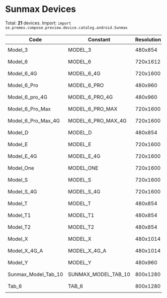 # Sunmax Devices

Total: **21** devices. Import: `import se.premex.compose.preview.device.catalog.android.Sunmax`

| Code | Constant | Resolution | DPI | Compose Spec | Preview Usage |
|------|----------|------------|-----|-------------|---------------|
| Model_3 | MODEL_3 | 480x854 | 213 | `spec:width=480px,height=854px,dpi=213` | `@Preview(device = Sunmax.MODEL_3)` |
| Model_6 | MODEL_6 | 720x1612 | 300 | `spec:width=720px,height=1612px,dpi=300` | `@Preview(device = Sunmax.MODEL_6)` |
| Model_6_4G | MODEL_6_4G | 720x1600 | 300 | `spec:width=720px,height=1600px,dpi=300` | `@Preview(device = Sunmax.MODEL_6_4G)` |
| Model_6_Pro | MODEL_6_PRO | 480x960 | 200 | `spec:width=480px,height=960px,dpi=200` | `@Preview(device = Sunmax.MODEL_6_PRO)` |
| Model_6_pro_4G | MODEL_6_PRO_4G | 480x960 | 200 | `spec:width=480px,height=960px,dpi=200` | `@Preview(device = Sunmax.MODEL_6_PRO_4G)` |
| Model_6_Pro_Max | MODEL_6_PRO_MAX | 720x1600 | 300 | `spec:width=720px,height=1600px,dpi=300` | `@Preview(device = Sunmax.MODEL_6_PRO_MAX)` |
| Model_6_Pro_Max_4G | MODEL_6_PRO_MAX_4G | 720x1600 | 300 | `spec:width=720px,height=1600px,dpi=300` | `@Preview(device = Sunmax.MODEL_6_PRO_MAX_4G)` |
| Model_D | MODEL_D | 480x854 | 200 | `spec:width=480px,height=854px,dpi=200` | `@Preview(device = Sunmax.MODEL_D)` |
| Model_E | MODEL_E | 720x1600 | 280 | `spec:width=720px,height=1600px,dpi=280` | `@Preview(device = Sunmax.MODEL_E)` |
| Model_E_4G | MODEL_E_4G | 720x1600 | 280 | `spec:width=720px,height=1600px,dpi=280` | `@Preview(device = Sunmax.MODEL_E_4G)` |
| Model_One | MODEL_ONE | 720x1600 | 280 | `spec:width=720px,height=1600px,dpi=280` | `@Preview(device = Sunmax.MODEL_ONE)` |
| Model_S | MODEL_S | 720x1600 | 300 | `spec:width=720px,height=1600px,dpi=300` | `@Preview(device = Sunmax.MODEL_S)` |
| Model_S_4G | MODEL_S_4G | 720x1600 | 280 | `spec:width=720px,height=1600px,dpi=280` | `@Preview(device = Sunmax.MODEL_S_4G)` |
| Model_T | MODEL_T | 480x854 | 213 | `spec:width=480px,height=854px,dpi=213` | `@Preview(device = Sunmax.MODEL_T)` |
| Model_T1 | MODEL_T1 | 480x854 | 200 | `spec:width=480px,height=854px,dpi=200` | `@Preview(device = Sunmax.MODEL_T1)` |
| Model_T2 | MODEL_T2 | 480x854 | 180 | `spec:width=480px,height=854px,dpi=180` | `@Preview(device = Sunmax.MODEL_T2)` |
| Model_X | MODEL_X | 480x1014 | 180 | `spec:width=480px,height=1014px,dpi=180` | `@Preview(device = Sunmax.MODEL_X)` |
| Model_X_4G_A | MODEL_X_4G_A | 480x1014 | 180 | `spec:width=480px,height=1014px,dpi=180` | `@Preview(device = Sunmax.MODEL_X_4G_A)` |
| Model_Y | MODEL_Y | 480x960 | 213 | `spec:width=480px,height=960px,dpi=213` | `@Preview(device = Sunmax.MODEL_Y)` |
| Sunmax_Model_Tab_10 | SUNMAX_MODEL_TAB_10 | 800x1280 | 200 | `spec:width=800px,height=1280px,dpi=200` | `@Preview(device = Sunmax.SUNMAX_MODEL_TAB_10)` |
| Tab_6 | TAB_6 | 800x1280 | 220 | `spec:width=800px,height=1280px,dpi=220` | `@Preview(device = Sunmax.TAB_6)` |

<!-- Generated automatically. Do not edit manually. -->
